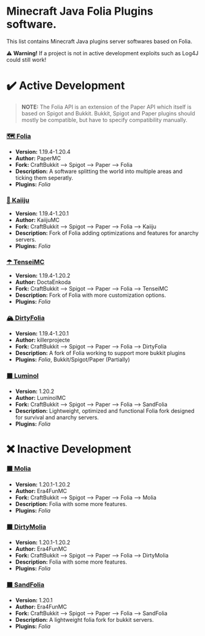 # Minecraft Java Folia Plugins software.
This list contains Minecraft Java plugins server softwares based on Folia.

⚠️ **Warning!** If a project is not in active development exploits such as Log4J could still work!

# ✔️ Active Development

> **NOTE:** The Folia API is an extension of the Paper API which itself is based on Spigot and Bukkit. Bukkit, Spigot and Paper plugins should mostly be compatible, but have to specify compatibility manually.

### [🗺 Folia](https://github.com/PaperMC/Folia)
- **Version:** 1.19.4-1.20.4
- **Author:** PaperMC
- **Fork:** CraftBukkit --> Spigot --> Paper --> Folia
- **Description:** A software splitting the world into multiple areas and ticking them seperatly.
- **Plugins:** _Folia_

### [🥴 Kaiiju](https://github.com/KaiijuMC/Kaiiju)
- **Version:** 1.19.4-1.20.1
- **Author:** KaiijuMC
- **Fork:** CraftBukkit --> Spigot --> Paper --> Folia --> Kaiiju
- **Description:** Fork of Folia adding optimizations and features for anarchy servers.
- **Plugins:** _Folia_

### [☂ TenseiMC](https://github.com/DoctaEnkoda/TenseiMC)
- **Version:** 1.19.4-1.20.2
- **Author:** DoctaEnkoda
- **Fork:** CraftBukkit --> Spigot --> Paper --> Folia --> TenseiMC
- **Description:** Fork of Folia with more customization options.
- **Plugins:** _Folia_

### [🏔️ DirtyFolia](https://github.com/killerprojecte/Folia)
- **Version:** 1.19.4-1.20.1
- **Author:** killerprojecte
- **Fork:** CraftBukkit --> Spigot --> Paper --> Folia --> DirtyFolia
- **Description:** A fork of Folia working to support more bukkit plugins
- **Plugins:** _Folia_, Bukkit/Spigot/Paper (Partially)

### [⬛ Luminol](https://github.com/LuminolMC/Luminol)
- **Version:** 1.20.2
- **Author:** LuminolMC
- **Fork:** CraftBukkit --> Spigot --> Paper --> Folia --> SandFolia
- **Description:** Lightweight, optimized and functional Folia fork designed for survival and anarchy servers.
- **Plugins:** _Folia_

# ❌ Inactive Development
### [⬛ Molia](https://github.com/Era4FunMC/Molia)
- **Version:** 1.20.1-1.20.2
- **Author:** Era4FunMC
- **Fork:** CraftBukkit --> Spigot --> Paper --> Folia --> Molia
- **Description:** Folia with some more features.
- **Plugins:** _Folia_

### [⬛ DirtyMolia](https://github.com/Era4FunMC/DirtyMolia)
- **Version:** 1.20.1-1.20.2
- **Author:** Era4FunMC
- **Fork:** CraftBukkit --> Spigot --> Paper --> Folia --> DirtyMolia
- **Description:** Folia with some more features.
- **Plugins:** _Folia_

### [⬛ SandFolia](https://github.com/Era4FunMC/SandFolia)
- **Version:** 1.20.1
- **Author:** Era4FunMC
- **Fork:** CraftBukkit --> Spigot --> Paper --> Folia --> SandFolia
- **Description:** A lightweight folia fork for bukkit servers.
- **Plugins:** _Folia_
